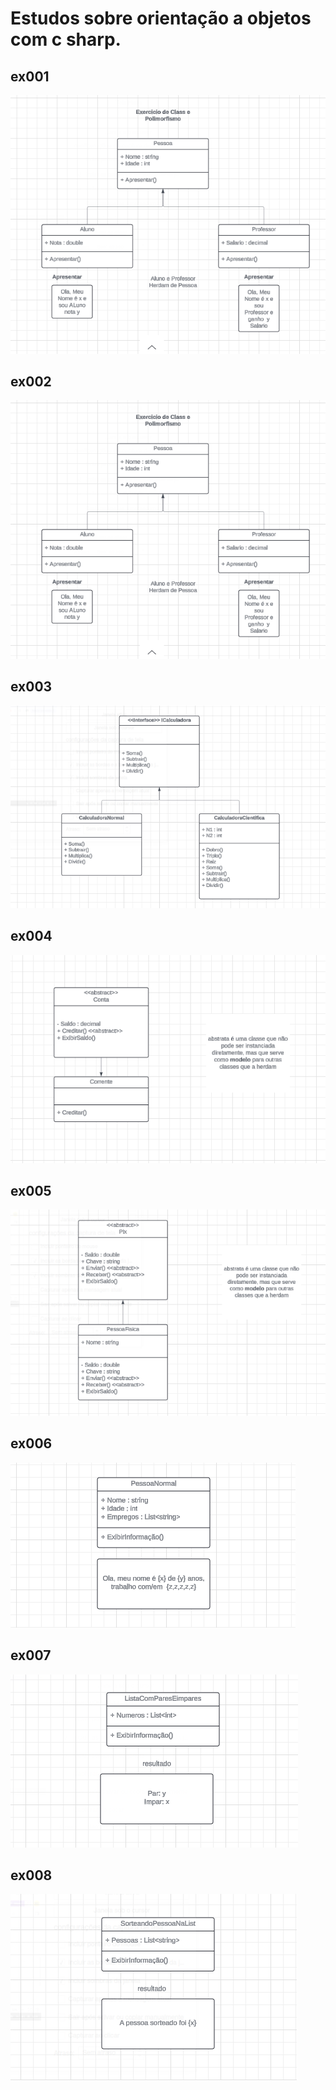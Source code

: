 # Estudos sobre orientação a objetos com c sharp.

## ex001
<img src="diagram/ex001.png">

## ex002
<img src="diagram/ex002.png">


## ex003
<img src="diagram/ex003.png">

## ex004
<img src="diagram/ex004.png">


## ex005
<img src="diagram/ex005.png">

## ex006
<img src="diagram/ex006.png">

## ex007
<img src="diagram/ex007.png">

## ex008
<img src="diagram/ex008.png">